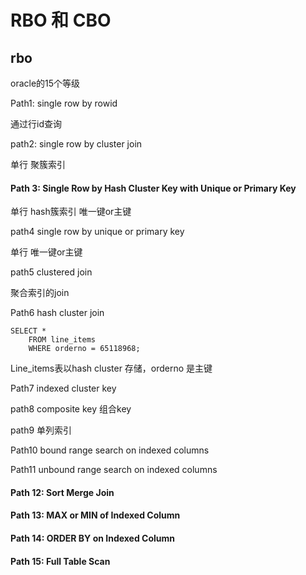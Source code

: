 # RBO  和 CBO



## rbo



oracle的15个等级

Path1: single row by rowid 

通过行id查询

path2: single row by cluster join

单行 聚簇索引

#### Path 3: Single Row by Hash Cluster Key with Unique or Primary Key

单行  hash簇索引 唯一键or主键



path4 single row by unique or primary key

单行 唯一键or主键



path5 clustered join

聚合索引的join



Path6 hash cluster join

```
SELECT * 
    FROM line_items 
    WHERE orderno = 65118968; 
```



Line_items表以hash cluster 存储，orderno 是主键



Path7 indexed cluster key



path8 composite key 组合key



path9 单列索引



Path10 bound range search on indexed columns



Path11 unbound range search on indexed columns



#### Path 12: Sort Merge Join



#### Path 13: MAX or MIN of Indexed Column



#### Path 14: ORDER BY on Indexed Column



#### Path 15: Full Table Scan

